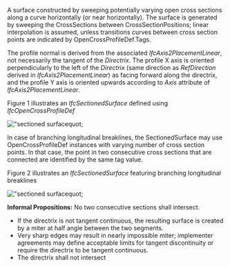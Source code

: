 A surface constructed by sweeping potentially varying open cross sections along a curve horizontally (or near horizontally). The surface is generated by sweeping the CrossSections between CrossSectionPositions; linear interpolation is assumed, unless transitions curves between cross section points are indicated by OpenCrossProfileDef.Tags.

The profile normal is derived from the associated _IfcAxis2PlacementLinear_, not necessarily the tangent of the _Directrix_. The profile X axis is oriented perpendicularly to the left of the _Directrix_ (same direction as _RefDirection_ derived in _IfcAxis2PlacementLinear_) as facing forward along the directrix, and the profile Y axis is oriented upwards according to _Axis_ attribute of _IfcAxis2PlacementLinear_.

Figure 1 illustrates an _IfcSectionedSurface_ defined using _IfcOpenCrossProfileDef_

!["sectioned surfacequot;](../../../../../../figures/IfcSectionedSurface_1.png "Figure 1 &mdash; Sectioned surface using _IfcOpenCrossProfileDef_")

In case of branching longitudinal breaklines, the SectionedSurface may use OpenCrossProfileDef instances with varying number of cross section points. In that case, the point in two consecutive cross sections that are connected are identified by the same tag value.

Figure 2 illustrates an _IfcSectionedSurface_ featuring branching longitudinal breaklines

!["sectioned surfacequot;](../../../../../../figures/IfcSectionedSurface_2.png "Figure 2 &mdash; Sectioned surface with branching longitudinal breaklines")

**Informal Propositions:** No two consecutive sections shall intersect.
* If the directrix is not tangent continuous, the resulting surface is created by a miter at half angle between the two segments.
* Very sharp edges may result in nearly impossible miter; implementer agreements may define acceptable limits for tangent discontinuity or require the directrix to be tangent continuous.
* The directrix shall not intersect
